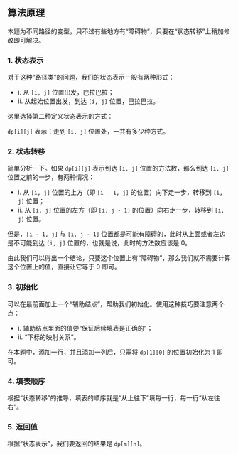 ## 算法原理

本题为不同路径的变型，只不过有些地方有“障碍物”，只要在“状态转移”上稍加修改即可解决。

### 1. 状态表示

对于这种“路径类”的问题，我们的状态表示一般有两种形式：
- i. 从 `[i, j]` 位置出发，巴拉巴拉；
- ii. 从起始位置出发，到达 `[i, j]` 位置，巴拉巴拉。

这里选择第二种定义状态表示的方式：

`dp[i][j]` 表示：走到 `[i, j]` 位置处，一共有多少种方式。

### 2. 状态转移

简单分析一下。如果 `dp[i][j]` 表示到达 `[i, j]` 位置的方法数，那么到达 `[i, j]` 位置之前的一步，有两种情况：
- i. 从 `[i, j]` 位置的上方（即 `[i - 1, j]` 的位置）向下走一步，转移到 `[i, j]` 位置；
- ii. 从 `[i, j]` 位置的左方（即 `[i, j - 1]` 的位置）向右走一步，转移到 `[i, j]` 位置。

但是，`[i - 1, j]` 与 `[i, j - 1]` 位置都是可能有障碍的，此时从上面或者左边是不可能到达 `[i, j]` 位置的，也就是说，此时的方法数应该是 0。

由此我们可以得出一个结论，只要这个位置上有“障碍物”，那么我们就不需要计算这个位置上的值，直接让它等于 0 即可。

### 3. 初始化

可以在最前面加上一个“辅助结点”，帮助我们初始化。使用这种技巧要注意两个点：
- i. 辅助结点里面的值要“保证后续填表是正确的”；
- ii. “下标的映射关系”。

在本题中，添加一行，并且添加一列后，只需将 `dp[1][0]` 的位置初始化为 1 即可。

### 4. 填表顺序

根据“状态转移”的推导，填表的顺序就是“从上往下”填每一行，每一行“从左往右”。

### 5. 返回值

根据“状态表示”，我们要返回的结果是 `dp[m][n]`。

